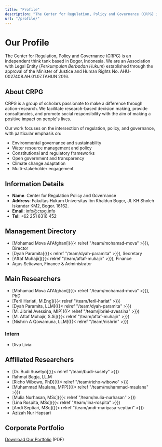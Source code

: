 ```yaml
---
title: "Profile"
description: "The Center for Regulation, Policy and Governance (CRPG) is an Association with Legal Entity (Perkumpulan Berbadan Hukum) established through the approval of the Minister of Justice and Human Rights No. AHU-0027408.AH.01.07.TAHUN 2016."
url: "/profile/"
---
```


# Our Profile

The Center for Regulation, Policy and Governance (CRPG) is an independent think tank based in Bogor, Indonesia. We are an Association with Legal Entity (*Perkumpulan Berbadan Hukum*) established through the approval of the Minister of Justice and Human Rights No. AHU-0027408.AH.01.07.TAHUN 2016.

## About CRPG

CRPG is a group of scholars passionate to make a difference through action-research. We facilitate research-based decision making, provide consultancies, and promote social responsibility with the aim of making a positive impact on people's lives.

Our work focuses on the intersection of regulation, policy, and governance, with particular emphasis on:
- Environmental governance and sustainability
- Water resource management and policy
- Constitutional and regulatory frameworks
- Open government and transparency
- Climate change adaptation
- Multi-stakeholder engagement

## Information Details

- **Name**: Center for Regulation Policy and Governance
- **Address**: Fakultas Hukum Universitas Ibn Khaldun Bogor, Jl. KH Sholeh Iskandar KM2, Bogor. 16162.
- **Email**: info@crpg.info
- **Tel**: +62 251 8316 452

## Management Directory

- [Mohamad Mova Al'Afghani]({{< relref "/team/mohamad-mova" >}}), Director
- [Dyah Paramita]({{< relref "/team/dyah-paramita" >}}), Secretary
- [Aftaf Muhajir]({{< relref "/team/aftaf-muhajir" >}}), Finance
- Agus Setiawan, Finance & Administrator

## Main Researchers

- [Mohamad Mova Al'Afghani]({{< relref "/team/mohamad-mova" >}}), PhD
- [Feril Hariati, M.Eng]({{< relref "/team/feril-hariat" >}})
- [Dyah Paramita, LLM]({{< relref "/team/dyah-paramita" >}})
- [M. Jibriel Avessina, MIP]({{< relref "/team/jibriel-avessina" >}})
- [M. Aftaf Muhajir, S.Si]({{< relref "/team/aftaf-muhajir" >}})
- [Nishrin A Qowamuna, LLM]({{< relref "/team/nishrin" >}})

### Intern
- Diva Livia

## Affiliated Researchers

- [Dr. Budi Susetyo]({{< relref "/team/budi-susety" >}})
- Rahmat Bagja, LL.M
- [Richo Wibowo, PhD]({{< relref "/team/richo-wibowo" >}})
- [Muhammad Maulana, MPP]({{< relref "/team/muhammad-maulana" >}})
- [Mulia Nurhasan, MSc]({{< relref "/team/mulia-nurhasan" >}})
- [Lina Rospita, MSc]({{< relref "/team/lina-rospita" >}})
- [Andi Septiari, MSc]({{< relref "/team/andi-mariyasa-septiari" >}})
- Azizah Nur Hapsari

## Corporate Portfolio

[Download Our Portfolio](https://crpg.info/wp-content/uploads/2023/07/Corporate-Profile-CRPG-2023.pdf) (PDF)